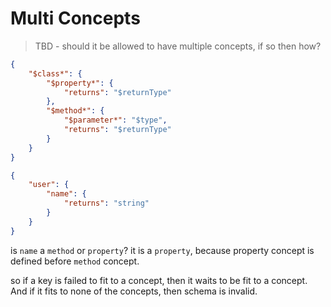 # Multi Concepts

> TBD - should it be allowed to have multiple concepts, if so then how?

```json
{
    "$class*": {
        "$property*": {
            "returns": "$returnType"
        },
        "$method*": {
            "$parameter*": "$type",
            "returns": "$returnType"   
        }
    }
}
```

```json
{
    "user": {
        "name": {
            "returns": "string"
        }
    }
}
```

is `name` a `method` or `property`? it is a `property`, because property concept
is defined before `method` concept.

so if a key is failed to fit to a concept, then it waits to be fit to a
concept. And if it fits to none of the concepts, then schema is invalid.
